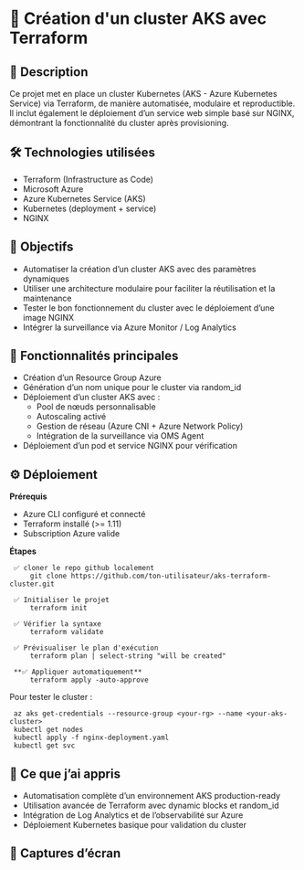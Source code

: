 # 🚀 Création d'un cluster AKS avec Terraform
## 📌 Description
Ce projet met en place un cluster Kubernetes (AKS - Azure Kubernetes Service) via Terraform,             de manière automatisée, modulaire et reproductible. Il inclut également le déploiement d’un service web simple basé sur NGINX, démontrant la fonctionnalité du cluster après provisioning.
## 🛠️ Technologies utilisées
- Terraform (Infrastructure as Code)
- Microsoft Azure
- Azure Kubernetes Service (AKS)
- Kubernetes (deployment + service)
- NGINX
## 🎯 Objectifs
- Automatiser la création d’un cluster AKS avec des paramètres dynamiques
- Utiliser une architecture modulaire pour faciliter la réutilisation et la maintenance
- Tester le bon fonctionnement du cluster avec le déploiement d’une image NGINX
- Intégrer la surveillance via Azure Monitor / Log Analytics
## 📂 Fonctionnalités principales
- Création d’un Resource Group Azure
- Génération d’un nom unique pour le cluster via random_id
- Déploiement d’un cluster AKS avec :
   *  Pool de nœuds personnalisable
   *  Autoscaling activé
   *  Gestion de réseau (Azure CNI + Azure Network Policy)
   *  Intégration de la surveillance via OMS Agent
- Déploiement d’un pod et service NGINX pour vérification   
## ⚙️ Déploiement
**Prérequis**
- Azure CLI configuré et connecté
- Terraform installé (>= 1.11)
- Subscription Azure valide

**Étapes**

     ✅ cloner le repo github localement
         git clone https://github.com/ton-utilisateur/aks-terraform-cluster.git
         
     ✅ Initialiser le projet
         terraform init

     ✅ Vérifier la syntaxe
         terraform validate

     ✅ Prévisualiser le plan d'exécution
         terraform plan | select-string "will be created"

     **✅ Appliquer automatiquement**
         terraform apply -auto-approve
Pour tester le cluster :    

     az aks get-credentials --resource-group <your-rg> --name <your-aks-cluster>
     kubectl get nodes 
     kubectl apply -f nginx-deployment.yaml
     kubectl get svc
## 🧠 Ce que j’ai appris
- Automatisation complète d’un environnement AKS production-ready
- Utilisation avancée de Terraform avec dynamic blocks et random_id 
- Intégration de Log Analytics et de l’observabilité sur Azure
- Déploiement Kubernetes basique pour validation du cluster
## 📸 Captures d’écran
